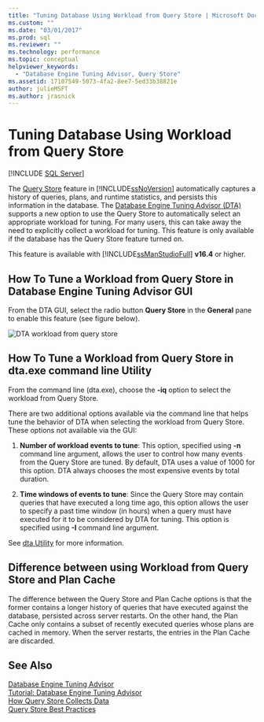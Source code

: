 ```yaml
---
title: "Tuning Database Using Workload from Query Store | Microsoft Docs"
ms.custom: ""
ms.date: "03/01/2017"
ms.prod: sql
ms.reviewer: ""
ms.technology: performance
ms.topic: conceptual
helpviewer_keywords: 
  - "Database Engine Tuning Advisor, Query Store"
ms.assetid: 17107549-5073-4fa2-8ee7-5ed33b38821e
author: julieMSFT
ms.author: jrasnick
---
```

# Tuning Database Using Workload from Query Store
 [!INCLUDE [SQL Server](../../includes/applies-to-version/sqlserver.md)]


The [Query Store](../../relational-databases/performance/how-query-store-collects-data.md) feature in [!INCLUDE[ssNoVersion](../../includes/ssnoversion-md.md)] automatically captures a history of queries, plans, and runtime statistics, and persists this information in the database. The [Database Engine Tuning Advisor (DTA)](../../relational-databases/performance/database-engine-tuning-advisor.md) supports a new option to use the Query Store to automatically select an appropriate workload for tuning. For many users, this can take away the need to explicitly collect a workload for tuning. This feature is only available if the database has the Query Store feature turned on. 
  
This feature is available with [!INCLUDE[ssManStudioFull](../../includes/ssmanstudiofull-md.md)] **v16.4** or higher. 
  
## How To Tune a Workload from Query Store in Database Engine Tuning Advisor GUI
From the DTA GUI, select the radio button **Query Store** in the **General** pane to enable this feature (see figure below).

![DTA workload from query store](../../relational-databases/performance/media/dta-workload-from-query-store.gif)
 
## How To Tune a Workload from Query Store in dta.exe command line Utility
From the command line (dta.exe), choose the **-iq** option to select the workload from Query Store. 

There are two additional options available via the command line that helps tune the behavior of DTA when selecting the workload from Query Store. These options not available via the GUI:
  1. **Number of workload events to tune**: This option, specified using **-n** command line argument, allows the user to control how many events from the Query Store are tuned. By default, DTA uses a value of 1000 for this option. DTA always chooses the most expensive events by total duration. 
  
  2. **Time windows of events to tune**: Since the Query Store may contain queries that have executed a long time ago, this option allows the user to specify a past time window (in hours) when a query must have executed for it to be considered by DTA for tuning. This option is specified using **-I** command line argument. 

See [dta Utility](../../tools/dta/dta-utility.md) for more information.

## Difference between using Workload from Query Store and Plan Cache 
The difference between the Query Store and Plan Cache options is that the former contains a longer history of queries that have executed against the database, persisted across server restarts. On the other hand, the Plan Cache only contains a subset of recently executed queries whose plans are cached in memory. When the server restarts, the entries in the Plan Cache are discarded.

## See Also  
[Database Engine Tuning Advisor](../../relational-databases/performance/database-engine-tuning-advisor.md)     
[Tutorial: Database Engine Tuning Advisor](../../tools/dta/tutorial-database-engine-tuning-advisor.md)        
[How Query Store Collects Data](../../relational-databases/performance/how-query-store-collects-data.md)     
[Query Store Best Practices](../../relational-databases/performance/best-practice-with-the-query-store.md)
